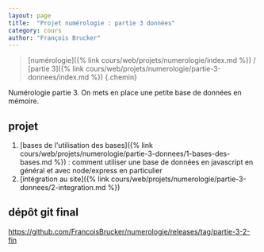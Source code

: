 ```yaml
---
layout: page
title:  "Projet numérologie : partie 3 données"
category: cours
author: "François Brucker"
---
```


> [numérologie]({% link cours/web/projets/numerologie/index.md %}) / [partie 3]({% link cours/web/projets/numerologie/partie-3-donnees/index.md %})
{.chemin}

Numérologie partie 3. On mets en place une petite base de données en mémoire.

## projet

1. [bases de l'utilisation des bases]({% link cours/web/projets/numerologie/partie-3-donnees/1-bases-des-bases.md %}) : comment utiliser une base de données en javascript en général et avec node/express en particulier
2. [intégration au site]({% link cours/web/projets/numerologie/partie-3-donnees/2-integration.md %})

## dépôt git final

<https://github.com/FrancoisBrucker/numerologie/releases/tag/partie-3-2-fin>
